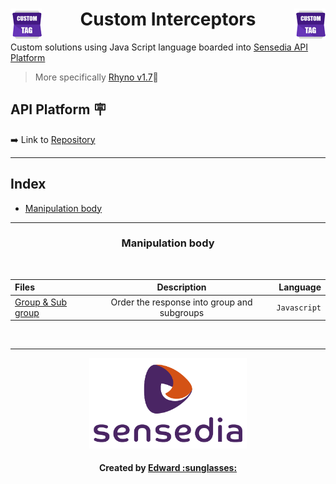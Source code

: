 <div align="center">
  <img src="/others/custom-tag.png" alt="Interceptor Logo" align="left">
  <img src="/others/custom-tag.png" alt="Interceptor Logo" align="right">
  <h1>
    <strong> 
      Custom Interceptors
    </strong>
  </h1>
</div>

<div>
  
Custom solutions using Java Script language boarded into [Sensedia API Platform][API-Platform]
> More specifically [Rhyno v1.7][Rhino]🦏

## API Platform 🪧
➡️ Link to [Repository][API-Repository]  
  
</div>

---

<div>
  
## Index
  * [Manipulation body](#manipulation-body)
  
</div>
  
---
  
<div align="center">

  ### **Manipulation body**

  <br>

  | Files| Description | Language |
  | :--- | :---------: | ---: |
  | [Group & Sub group][folder-group&subgroup] | Order the response into group and subgroups | `Javascript`

</div>

<br>

---

<div align="center">
  <img src="/others/sensedia-logo.png" alt="Sensedia Logo" width="50%" height="50%">
  <h4> Created by 
    <a href="https://github.com/edward-mn">Edward :sunglasses:</a>
  </h4>
</div>


<!--------------------------------- Links ------------------------------->

[API-Platform]:https://manager-treinamento.sensedia.com/api-manager/login.html#/login
[Rhino]: https://github.com/mozilla/rhino
[Edward-Github]:https://github.com/edward-mn
[API-Repository]:https://manager-treinamento.sensedia.com/api-manager/#/apis/overview/1615/revisions/22610


<!--------------------------------- Files Links ------------------------->
[folder-group&subgroup]:manipulation/group&subgroup/information.md
